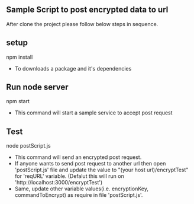 ## Sample Script to post encrypted data to url
After clone the project please follow below steps in sequence.

## setup
npm install

 - To downloads a package and it's dependencies
## Run node server
npm start

 - This command will start a sample service to accept post request
## Test
node postScript.js

 - This command will send an encrypted post request.
 - If anyone wants to send post request to another url then open 'postScript.js' file and update the  value to "(your host url)/encryptTest" for 'reqURL' variable. (Defalut this will run on 'http://localhost:3000/encryptTest')
 - Same, update other variable values(i.e. encryptionKey, commandToEncrypt) as require in file 'postScript.js'.
